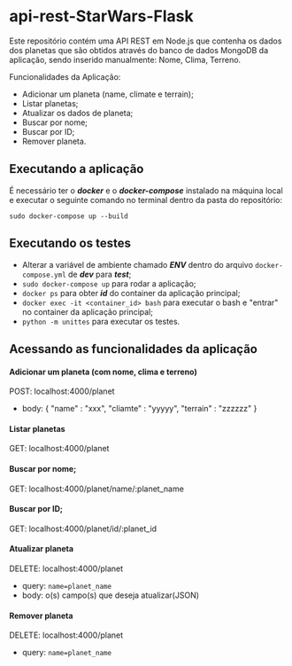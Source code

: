 # api-rest-StarWars-Flask

Este repositório contém uma API REST em Node.js que contenha os dados dos planetas que são obtidos através do banco de dados MongoDB da aplicação, sendo inserido manualmente: Nome, Clima, Terreno.

Funcionalidades da Aplicação:
 - Adicionar um planeta (name, climate e terrain);
 - Listar planetas;
 - Atualizar os dados de planeta;
 - Buscar por nome;
 - Buscar por ID;
 - Remover planeta.

## Executando a aplicação

É necessário ter o ***docker*** e o ***docker-compose*** instalado na máquina local e executar o seguinte comando no terminal dentro da pasta do repositório:

```
sudo docker-compose up --build
```

## Executando os testes

- Alterar a variável de ambiente chamado ***ENV*** dentro do arquivo ```docker-compose.yml``` de ***dev*** para ***test***;
- ```sudo docker-compose up``` para rodar a aplicação;
- ```docker ps``` para obter ***id*** do container da aplicação principal;
- ```docker exec -it <container_id> bash``` para executar o bash e "entrar" no container da aplicação principal;
- ```python -m unittes``` para executar os testes.

## Acessando as funcionalidades da aplicação

#### Adicionar um planeta (com nome, clima e terreno)

POST: localhost:4000/planet
 - body: { "name" : "xxx", "cliamte" : "yyyyy", "terrain" : "zzzzzz" }

#### Listar planetas

GET: localhost:4000/planet

#### Buscar por nome;

GET: localhost:4000/planet/name/:planet_name

#### Buscar por ID;

GET: localhost:4000/planet/id/:planet_id

#### Atualizar planeta

DELETE: localhost:4000/planet
 - query: ```name=planet_name```
 - body: o(s) campo(s) que deseja atualizar(JSON)

#### Remover planeta

DELETE: localhost:4000/planet
 - query: ```name=planet_name```
